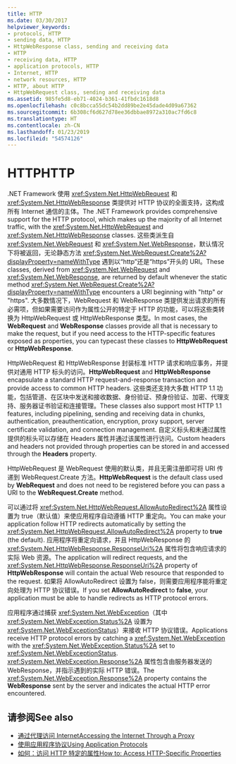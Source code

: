 ```yaml
---
title: HTTP
ms.date: 03/30/2017
helpviewer_keywords:
- protocols, HTTP
- sending data, HTTP
- HttpWebResponse class, sending and receiving data
- HTTP
- receiving data, HTTP
- application protocols, HTTP
- Internet, HTTP
- network resources, HTTP
- HTTP, about HTTP
- HttpWebRequest class, sending and receiving data
ms.assetid: 985fe5d8-eb71-4024-b361-41fbdc1618d8
ms.openlocfilehash: c0c8bcca55dc54b2dd89be2e45dade4d09a67362
ms.sourcegitcommit: 6b308cf6d627d78ee36dbbae8972a310ac7fd6c8
ms.translationtype: HT
ms.contentlocale: zh-CN
ms.lasthandoff: 01/23/2019
ms.locfileid: "54574126"
---
```

# <a name="http"></a><span data-ttu-id="600af-102">HTTP</span><span class="sxs-lookup"><span data-stu-id="600af-102">HTTP</span></span>
<span data-ttu-id="600af-103">.NET Framework 使用 <xref:System.Net.HttpWebRequest> 和 <xref:System.Net.HttpWebResponse> 类提供对 HTTP 协议的全面支持，这构成所有 Internet 通信的主体。</span><span class="sxs-lookup"><span data-stu-id="600af-103">The .NET Framework provides comprehensive support for the HTTP protocol, which makes up the majority of all Internet traffic, with the <xref:System.Net.HttpWebRequest> and <xref:System.Net.HttpWebResponse> classes.</span></span> <span data-ttu-id="600af-104">这些类派生自 <xref:System.Net.WebRequest> 和 <xref:System.Net.WebResponse>，默认情况下将被返回，无论静态方法 <xref:System.Net.WebRequest.Create%2A?displayProperty=nameWithType> 遇到以“http”还是“https”开头的 URI。</span><span class="sxs-lookup"><span data-stu-id="600af-104">These classes, derived from <xref:System.Net.WebRequest> and <xref:System.Net.WebResponse>, are returned by default whenever the static method <xref:System.Net.WebRequest.Create%2A?displayProperty=nameWithType> encounters a URI beginning with "http" or "https".</span></span> <span data-ttu-id="600af-105">大多数情况下，WebRequest 和 WebResponse 类提供发出请求的所有必需项，但如果需要访问作为属性公开的特定于 HTTP 的功能，可以将这些类转换为 HttpWebRequest 或 HttpWebResponse 类型。</span><span class="sxs-lookup"><span data-stu-id="600af-105">In most cases, the **WebRequest** and **WebResponse** classes provide all that is necessary to make the request, but if you need access to the HTTP-specific features exposed as properties, you can typecast these classes to **HttpWebRequest** or **HttpWebResponse**.</span></span>  
  
 <span data-ttu-id="600af-106">HttpWebRequest 和 HttpWebResponse 封装标准 HTTP 请求和响应事务，并提供对通用 HTTP 标头的访问。</span><span class="sxs-lookup"><span data-stu-id="600af-106">**HttpWebRequest** and **HttpWebResponse** encapsulate a standard HTTP request-and-response transaction and provide access to common HTTP headers.</span></span> <span data-ttu-id="600af-107">这些类还支持大多数 HTTP 1.1 功能，包括管道、在区块中发送和接收数据、身份验证、预身份验证、加密、代理支持、服务器证书验证和连接管理。</span><span class="sxs-lookup"><span data-stu-id="600af-107">These classes also support most HTTP 1.1 features, including pipelining, sending and receiving data in chunks, authentication, preauthentication, encryption, proxy support, server certificate validation, and connection management.</span></span> <span data-ttu-id="600af-108">自定义标头和未通过属性提供的标头可以存储在 Headers 属性并通过该属性进行访问。</span><span class="sxs-lookup"><span data-stu-id="600af-108">Custom headers and headers not provided through properties can be stored in and accessed through the **Headers** property.</span></span>  
  
 <span data-ttu-id="600af-109">HttpWebRequest 是 WebRequest 使用的默认类，并且无需注册即可将 URI 传递到 WebRequest.Create 方法。</span><span class="sxs-lookup"><span data-stu-id="600af-109">**HttpWebRequest** is the default class used by **WebRequest** and does not need to be registered before you can pass a URI to the **WebRequest.Create** method.</span></span>  
  
 <span data-ttu-id="600af-110">可以通过将 <xref:System.Net.HttpWebRequest.AllowAutoRedirect%2A> 属性设置为 true（默认值）来使应用程序自动遵循 HTTP 重定向。</span><span class="sxs-lookup"><span data-stu-id="600af-110">You can make your application follow HTTP redirects automatically by setting the <xref:System.Net.HttpWebRequest.AllowAutoRedirect%2A> property to **true** (the default).</span></span> <span data-ttu-id="600af-111">应用程序将重定向请求，并且 HttpWebResponse 的 <xref:System.Net.HttpWebResponse.ResponseUri%2A> 属性将包含响应请求的实际 Web 资源。</span><span class="sxs-lookup"><span data-stu-id="600af-111">The application will redirect requests, and the <xref:System.Net.HttpWebResponse.ResponseUri%2A> property of **HttpWebResponse** will contain the actual Web resource that responded to the request.</span></span> <span data-ttu-id="600af-112">如果将 AllowAutoRedirect 设置为 false，则需要应用程序能将重定向处理为 HTTP 协议错误。</span><span class="sxs-lookup"><span data-stu-id="600af-112">If you set **AllowAutoRedirect** to **false**, your application must be able to handle redirects as HTTP protocol errors.</span></span>  
  
 <span data-ttu-id="600af-113">应用程序通过捕获 <xref:System.Net.WebException>（其中 <xref:System.Net.WebException.Status%2A> 设置为 <xref:System.Net.WebExceptionStatus>）来接收 HTTP 协议错误。</span><span class="sxs-lookup"><span data-stu-id="600af-113">Applications receive HTTP protocol errors by catching a <xref:System.Net.WebException> with the <xref:System.Net.WebException.Status%2A> set to <xref:System.Net.WebExceptionStatus>.</span></span> <span data-ttu-id="600af-114"><xref:System.Net.WebException.Response%2A> 属性包含由服务器发送的 WebResponse，并指示遇到的实际 HTTP 错误。</span><span class="sxs-lookup"><span data-stu-id="600af-114">The <xref:System.Net.WebException.Response%2A> property contains the **WebResponse** sent by the server and indicates the actual HTTP error encountered.</span></span>  
  
## <a name="see-also"></a><span data-ttu-id="600af-115">请参阅</span><span class="sxs-lookup"><span data-stu-id="600af-115">See also</span></span>
- [<span data-ttu-id="600af-116">通过代理访问 Internet</span><span class="sxs-lookup"><span data-stu-id="600af-116">Accessing the Internet Through a Proxy</span></span>](../../../docs/framework/network-programming/accessing-the-internet-through-a-proxy.md)
- [<span data-ttu-id="600af-117">使用应用程序协议</span><span class="sxs-lookup"><span data-stu-id="600af-117">Using Application Protocols</span></span>](../../../docs/framework/network-programming/using-application-protocols.md)
- [<span data-ttu-id="600af-118">如何：访问 HTTP 特定的属性</span><span class="sxs-lookup"><span data-stu-id="600af-118">How to: Access HTTP-Specific Properties</span></span>](../../../docs/framework/network-programming/how-to-access-http-specific-properties.md)
